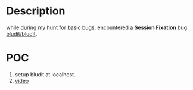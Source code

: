 # Description
while during my hunt for basic bugs, encountered a **Session Fixation** bug  [bludit/bludit](https://github.com/bludit/bludit.git).

# POC
1. setup bludit at localhost. 
2. [video]()
